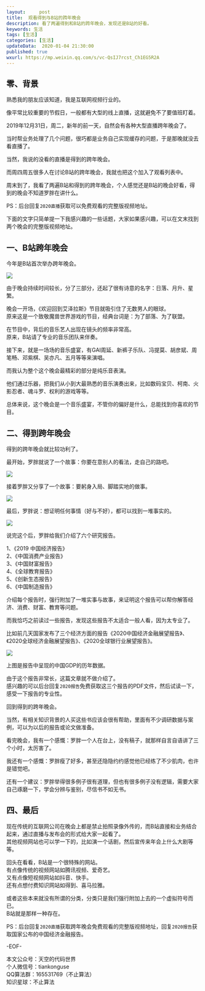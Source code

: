 ```yaml
---   
layout:     post  
title:  观看得到与B站的跨年晚会
description: 看了两遍得到和B站的跨年晚会，发现还是B站的好看。  
keywords: 生活  
tags: [生活]    
categories: [生活]  
updateData:  2020-01-04 21:30:00  
published: true  
wxurl: https://mp.weixin.qq.com/s/vc-QsIJ7rcst_Ch1EG5R2A  
---  
```



## 零、背景  


熟悉我的朋友应该知道，我是互联网视频行业的。  


像平常比较重要的节假日，一般都有大型的线上直播，这就避免不了要值班盯着。  


2019年12月31日，周二，新年的前一天，自然会有各种大型直播跨年晚会了。  


当时帮业务处理了几个问题，很巧都是业务自己实现缓存的问题，于是那晚就没去看直播了。  


当然，我说的没看的直播是得到的跨年晚会。  


而周四周五很多人在讨论B站的跨年晚会，我就也把这个加入了观看列表中。  


周末到了，我看了两遍B站和得到的跨年晚会，个人感觉还是B站的晚会好看，得到的晚会不知道罗胖在讲什么。  


PS：后台回复`2020直播`获取可以免费观看的完整版视频地址。  


下面的文字只简单提一下我感兴趣的一些话题，大家如果感兴趣，可以在文末找到两个晚会的完整版视频地址。   


## 一、B站跨年晚会  


今年是B站首次举办跨年晚会。  


![](http://res2020.tiankonguse.com/images/2020/01/04/001.png)  


由于晚会持续时间较长，分了三部分，还起了很有诗意的名字：日落、月升、星繁。  


晚会一开场，《欢迎回到艾泽拉斯》节目就吸引住了无数男人的眼球。  
原来这是一个致敬魔兽世界游戏的节目，经典台词是：为了部落、为了联盟。  


在节目中，背后的音乐艺人出现在镜头的频率非常高。  
原来，B站请了专业的音乐团队来伴奏。  


接下来，就是一场场的音乐盛宴，有GAI周延、新裤子乐队、冯提莫、胡彦斌、周笔畅、邓紫棋、吴亦凡、五月等等来演唱。  


而我认为整个这个晚会最精彩的部分是纯乐音表演。  


他们通过乐器，把我们从小到大最熟悉的音乐演奏出来，比如数码宝贝、柯南、火影忍者、魂斗罗、权利的游戏等等。  


总体来说，这个晚会是一个音乐盛宴，不管你的偏好是什么，总能找到你喜欢的节目。  


## 二、得到跨年晚会  


得到的跨年晚会就比较功利了。  


最开始，罗胖就说了一个故事：你要在意别人的看法，走自己的路吧。  


![](http://res2020.tiankonguse.com/images/2020/01/04/002.png)  


接着罗胖又分享了一个故事：要躬身入局、脚踏实地的做事。  


![](http://res2020.tiankonguse.com/images/2020/01/04/003.png)  


最后，罗胖说：想证明任何事情（好与不好），都可以找到一堆事实的。  


![](http://res2020.tiankonguse.com/images/2020/01/04/004.png)  



说完这个后，罗胖给我们介绍了六个研究报告。  


1、《2019 中国经济报告》  
2、《中国消费产业报告》  
3、《中国财富报告》  
4、《全球教育报告》  
5、《创新生态报告》  
6、《中国制造报告》  


介绍每个报告时，强行附加了一堆实事与故事，来证明这个报告可以帮你解答经济、消费、财富、教育等问题。  


而我恰巧之前读过一些报告，发现这些报告不太适合一般人看，因为太专业了。  


比如前几天国家发布了三个经济方面的报告《2020中国经济金融展望报告》、《2020全球经济金融展望报告》、《2020全球银行业展望报告》。  


![](http://res2020.tiankonguse.com/images/2020/01/04/005.png)  


上图是报告中呈现的中国GDP的历年数据。  


由于这个报告非常长，这篇文章就不做介绍了。  
感兴趣的可以后台回复`2020报告`免费获取这三个报告的PDF文件，然后试读一下，感受一下报告的专业性。  


回到得到的跨年晚会。  


当然，有相关知识背景的人买这些书应该会很有帮助，里面有不少调研数据与案例，可以为以后的报告或论文做准备。  


看完晚会，我有一个感慨：罗胖一个人在台上，没有稿子，就那样自言自语讲了三个小时，太厉害了。  


我还有一个感慨：罗胖瘦了好多，甚至还隐隐约约感觉他已经练了不少肌肉，也许是错觉吧。  


还有一个建议：罗胖举得很多例子很有道理，但也有很多例子没有逻辑，需要大家自己琢磨一下，学会分辨与鉴别，尽信书不如无书。  


## 四、最后  


现在传统的互联网公司在晚会上都是禁止拍照录像外传的，而B站直接和业务结合起来，通过直播与发布会的形式给大家一起看了。  
其他视频网站也可以学一下的，比如演一个话剧，然后宣传来年会上什么大剧等等。  


回头在看看，B站是一个很特殊的网站。  
有点像传统的视频网站如腾讯视频、爱奇艺。  
又有点像短视频网站如抖音、快手。  
还有点想付费知识网站如得到、喜马拉雅。  


或者这些本来就没有所谓的分类，分类只是我们强行附加上去的一个虚拟符号而已。  
B站就是那样一种存在。  


PS：后台回复`2020直播`获取跨年晚会免费观看的完整版视频地址，回复`2020报告`获取国家公布的中国经济金融报告。  


-EOF-  


本文公众号：天空的代码世界  
个人微信号：tiankonguse  
QQ算法群：165531769（不止算法）  
知识星球：不止算法  

